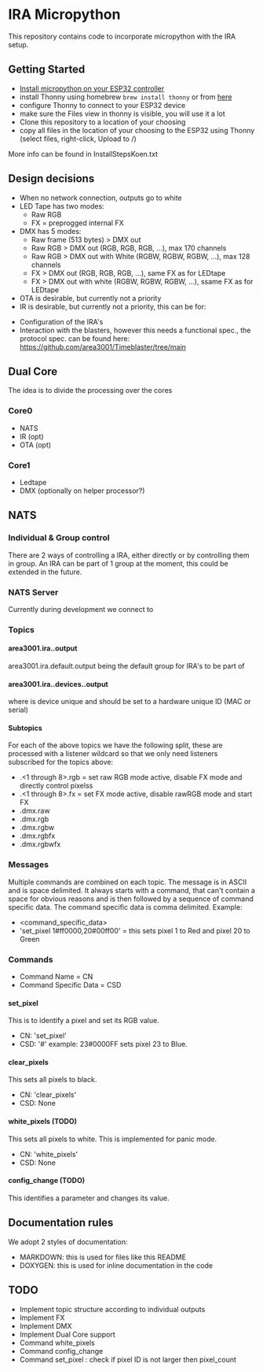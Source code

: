 # IRA Micropython
This repository contains code to incorporate micropython with the IRA setup.

## Getting Started
- [Install micropython on your ESP32 controller](https://docs.micropython.org/en/latest/esp32/tutorial/intro.html)
- install Thonny using homebrew `brew install thonny` or from [here](https://github.com/thonny/thonny/releases)
- configure Thonny to connect to your ESP32 device
- make sure the Files view in thonny is visible, you will use it a lot
- Clone this repository to a location of your choosing
- copy all files in the location of your choosing to the ESP32 using Thonny (select files, right-click, Upload to /)

More info can be found in InstallStepsKoen.txt

## Design decisions
- When no network connection, outputs go to white
- LED Tape has two modes:
  * Raw RGB
  * FX = preprogged internal FX
- DMX has 5 modes:
  * Raw frame (513 bytes) > DMX out
  * Raw RGB > DMX out (RGB, RGB, RGB, ...), max 170 channels
  * Raw RGB > DMX out with White (RGBW, RGBW, RGBW, ...), max 128 channels
  * FX > DMX out (RGB, RGB, RGB, ...), same FX as for LEDtape
  * FX > DMX out with white (RGBW, RGBW, RGBW, ...), ssame FX as for LEDtape
 - OTA is desirable, but currently not a priority
 - IR is desirable, but currently not a priority, this can be for:
  * Configuration of the IRA's
  * Interaction with the blasters, however this needs a functional spec., the protocol spec. can be found here: https://github.com/area3001/Timeblaster/tree/main

## Dual Core
The idea is to divide the processing over the cores

### Core0
- NATS
- IR (opt)
- OTA (opt)

### Core1
- Ledtape
- DMX (optionally on helper processor?)

## NATS
### Individual & Group control
There are 2 ways of controlling a IRA, either directly or by controlling them in group.
An IRA can be part of 1 group at the moment, this could be extended in the future.

### NATS Server
Currently during development we connect to 

### Topics
#### area3001.ira.<group>.output
area3001.ira.default.output being the default group for IRA's to be part of

#### area3001.ira.<group>.devices.<id>.output
where <id> is device unique and should be set to a hardware unique ID (MAC or serial)

#### Subtopics
For each of the above topics we have the following split, these are processed with a listener wildcard so that we only need listeners subscribed for the topics above:
- <topic>.<1 through 8>.rgb = set raw RGB mode active, disable FX mode and directly control pixelss
- <topic>.<1 through 8>.fx = set FX mode active, disable rawRGB mode and start FX
- <topic>.dmx.raw
- <topic>.dmx.rgb
- <topic>.dmx.rgbw
- <topic>.dmx.rgbfx
- <topic>.dmx.rgbwfx

### Messages
Multiple commands are combined on each topic.
The message is in ASCII and is space delimited.
It always starts with a command, that can't contain a space for obvious reasons and is then followed by a sequence of command specific data. The command specific data is comma delimited. Example:
- <command><space><command_specific_data>
- 'set_pixel 1#ff0000,20#00ff00' = this sets pixel 1 to Red and pixel 20 to Green

### Commands
- Command Name = CN
- Command Specific Data = CSD
  
#### set_pixel
This is to identify a pixel and set its RGB value.

- CN: 'set_pixel'
- CSD: '<pixel ID>#<Hex RGB value>' example: 23#0000FF sets pixel 23 to Blue.

#### clear_pixels
This sets all pixels to black.

- CN: 'clear_pixels'
- CSD: None

#### white_pixels (TODO)
This sets all pixels to white. This is implemented for panic mode.

- CN: 'white_pixels'
- CSD: None

#### config_change (TODO)
This identifies a parameter and changes its value.

## Documentation rules
We adopt 2 styles of documentation:
- MARKDOWN: this is used for files like this README
- DOXYGEN: this is used for inline documentation in the code
  
## TODO
- Implement topic structure according to individual outputs
- Implement FX
- Implement DMX
- Implement Dual Core support
- Command white_pixels
- Command config_change
- Command set_pixel : check if pixel ID is not larger then pixel_count
